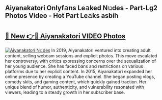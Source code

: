 ## Aiyanakatori Onlyf𝚊ns Le𝚊ked N𝚞des - Part-Lg2 Photos Video - Hot Part Le𝚊ks asbih

# <h2><a href="http://ac53880.deff.icu/?id=Aiyanakatori">🔗 New 👉🔴 Aiyanakatori VIDEO Photos</a></h2>

[![Aiyanakatori N𝚞des](https://i.imgur.com/rIISA9y.gif)](http://ac53880.deff.icu/?id=Aiyanakatori)
In 2019, Aiyanakatori ventured into creating adult content, selling webcam sessions and explicit photos. This move escalated her controversy, with critics expressing concerns over the sexualization of her young audience. She has faced bans and restrictions on various platforms due to her explicit content. In 2015, Aiyanakatori expanded her online presence by creating a YouTube channel. She began posting vlogs, comedy skits, and gaming content, which quickly gained traction. Her unique blend of humor, authenticity, and vulnerability resonated with viewers, leading to a steady growth in her subscriber base.
